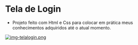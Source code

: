 # Tela de Login

* Projeto feito com Html e Css para colocar em prática meus conhecimentos adquiridos até o atual momento.

[![img-telalogin.png](https://i.postimg.cc/fyD8Xhkn/img-telalogin.png)](https://postimg.cc/472vkqzB)
